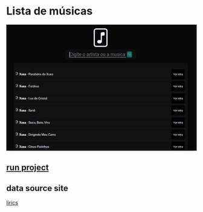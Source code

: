 # Lista de músicas

![list music](screenshot.png)

## [run project](https://fervent-clarke-59a63f.netlify.app/)

## data source site
[lirics](https://lyrics.ovh/)
